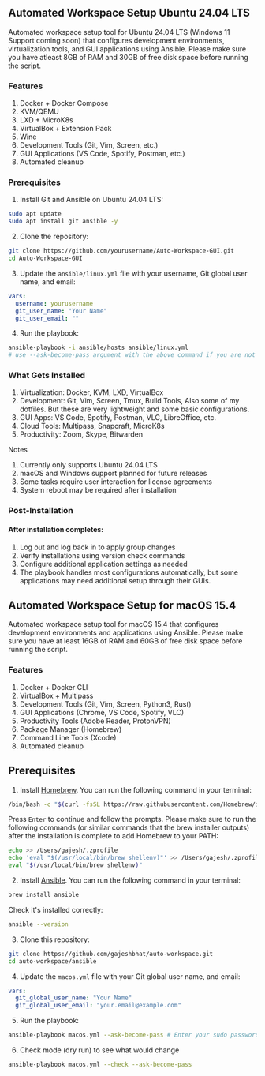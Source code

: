 ## Automated Workspace Setup Ubuntu 24.04 LTS

Automated workspace setup tool for Ubuntu 24.04 LTS (Windows 11 Support coming soon) that configures development environments, virtualization tools, and GUI applications using Ansible. Please make sure you have atleast 8GB of RAM and 30GB of free disk space before running the script.

### Features
1. Docker + Docker Compose
2. KVM/QEMU
3. LXD + MicroK8s
4. VirtualBox + Extension Pack
5. Wine
6. Development Tools (Git, Vim, Screen, etc.)
7. GUI Applications (VS Code, Spotify, Postman, etc.)
8. Automated cleanup

### Prerequisites

1. Install Git and Ansible on Ubuntu 24.04 LTS:

```bash
sudo apt update
sudo apt install git ansible -y
```

2. Clone the repository:

```bash
git clone https://github.com/yourusername/Auto-Workspace-GUI.git
cd Auto-Workspace-GUI
``` 
3. Update the `ansible/linux.yml` file with your username, Git global user name, and email:

```yaml
vars:
  username: yourusername
  git_user_name: "Your Name"
  git_user_email: ""
```

4. Run the playbook:

```bash
ansible-playbook -i ansible/hosts ansible/linux.yml
# use --ask-become-pass argument with the above command if you are not running as root
```
### What Gets Installed

1. Virtualization: Docker, KVM, LXD, VirtualBox
2. Development: Git, Vim, Screen, Tmux, Build Tools, Also some of my dotfiles. But these are very lightweight and some basic configurations.
3. GUI Apps: VS Code, Spotify, Postman, VLC, LibreOffice, etc.
4. Cloud Tools: Multipass, Snapcraft, MicroK8s
5. Productivity: Zoom, Skype, Bitwarden

Notes
 1. Currently only supports Ubuntu 24.04 LTS
 2. macOS and Windows support planned for future releases
 3. Some tasks require user interaction for license agreements
 4. System reboot may be required after installation

### Post-Installation

#### After installation completes:

1. Log out and log back in to apply group changes
2. Verify installations using version check commands
3. Configure additional application settings as needed
4. The playbook handles most configurations automatically, but some applications may need additional setup through their GUIs.

## Automated Workspace Setup for macOS 15.4

Automated workspace setup tool for macOS 15.4 that configures development environments and applications using Ansible. Please make sure you have at least 16GB of RAM and 60GB of free disk space before running the script.

### Features
1. Docker + Docker CLI
2. VirtualBox + Multipass
3. Development Tools (Git, Vim, Screen, Python3, Rust)
4. GUI Applications (Chrome, VS Code, Spotify, VLC)
5. Productivity Tools (Adobe Reader, ProtonVPN)
6. Package Manager (Homebrew)
7. Command Line Tools (Xcode)
8. Automated cleanup

## Prerequisites
1. Install [Homebrew](https://brew.sh/). You can run the following command in your terminal:
```bash
/bin/bash -c "$(curl -fsSL https://raw.githubusercontent.com/Homebrew/install/HEAD/install.sh)"
```
Press `Enter` to continue and follow the prompts. Please make sure to run the following commands (or similar commands that the brew installer outputs) after the installation is complete to add Homebrew to your PATH:
```bash
echo >> /Users/gajesh/.zprofile
echo 'eval "$(/usr/local/bin/brew shellenv)"' >> /Users/gajesh/.zprofile
eval "$(/usr/local/bin/brew shellenv)"
```

2. Install [Ansible](https://docs.ansible.com/ansible/latest/installation_guide/intro_installation.html). You can run the following command in your terminal:
```bash
brew install ansible
```
Check it's installed correctly:
```bash
ansible --version
```

3. Clone this repository:
```bash
git clone https://github.com/gajeshbhat/auto-workspace.git
cd auto-workspace/ansible
```

4. Update the `macos.yml` file with your Git global user name, and email:
```yaml
vars:
  git_global_user_name: "Your Name"
  git_global_user_email: "your.email@example.com"
```

5. Run the playbook:
```bash
ansible-playbook macos.yml --ask-become-pass # Enter your sudo password when prompted for BECOME Password and Enter password as requested
```

6. Check mode (dry run) to see what would change
```bash
ansible-playbook macos.yml --check --ask-become-pass
```
